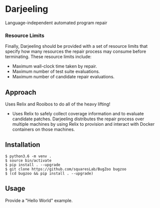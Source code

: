 # Darjeeling

Language-independent automated program repair

### Resource Limits

Finally, Darjeeling should be provided with a set of resource limits that
specify how many resources the repair process may consume before
terminating. These resource limits include:

* Maximum wall-clock time taken by repair.
* Maximum number of test suite evaluations.
* Maximum number of candidate repair evaluations.


## Approach

Uses Relix and Rooibos to do all of the heavy lifting!

* Uses Relix to safely collect coverage information and to evaluate candidate
  patches. Darjeeling distributes the repair process over multiple machines
  by using Relix to provision and interact with Docker containers on those
  machines.

## Installation

```
$ python3.6 -m venv .
$ source bin/activate
$ pip install . --upgrade
$ git clone https://github.com/squaresLab/BugZoo bugzoo
$ (cd bugzoo && pip install . --upgrade)
```

## Usage

Provide a "Hello World" example.

